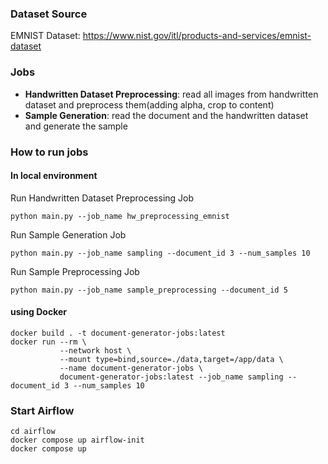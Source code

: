 ### Dataset Source

EMNIST Dataset: https://www.nist.gov/itl/products-and-services/emnist-dataset

### Jobs
- <b>Handwritten Dataset Preprocessing</b>: read all images from handwritten dataset and preprocess them(adding alpha, crop to content)
- <b>Sample Generation</b>: read the document and the handwritten dataset and generate the sample


### How to run jobs

#### In local environment

Run Handwritten Dataset Preprocessing Job
```
python main.py --job_name hw_preprocessing_emnist
```

Run Sample Generation Job
```
python main.py --job_name sampling --document_id 3 --num_samples 10
```

Run Sample Preprocessing Job
```
python main.py --job_name sample_preprocessing --document_id 5
```

#### using Docker
```
docker build . -t document-generator-jobs:latest
docker run --rm \
           --network host \
           --mount type=bind,source=./data,target=/app/data \
           --name document-generator-jobs \
           document-generator-jobs:latest --job_name sampling --document_id 3 --num_samples 10
```

### Start Airflow
```
cd airflow
docker compose up airflow-init
docker compose up
```